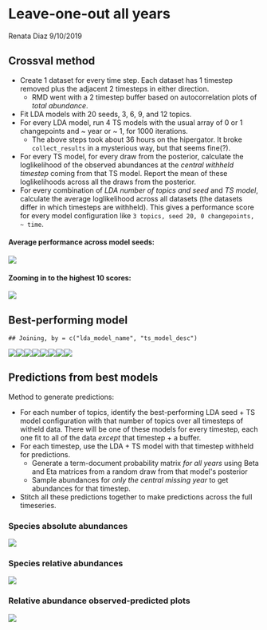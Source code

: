 Leave-one-out all years
================
Renata Diaz
9/10/2019

Crossval method
---------------

-   Create 1 dataset for every time step. Each dataset has 1 timestep removed plus the adjacent 2 timesteps in either direction.
    -   RMD went with a 2 timestep buffer based on autocorrelation plots of *total abundance*.
-   Fit LDA models with 20 seeds, 3, 6, 9, and 12 topics.
-   For every LDA model, run 4 TS models with the usual array of 0 or 1 changepoints and ~ year or ~ 1, for 1000 iterations.
    -   The above steps took about 36 hours on the hipergator. It broke `collect_results` in a mysterious way, but that seems fine(?).
-   For every TS model, for every draw from the posterior, calculate the loglikelihood of the observed abundances at the *central withheld timestep* coming from that TS model. Report the mean of these loglikelihoods across all the draws from the posterior.
-   For every combination of *LDA number of topics and seed* and *TS model*, calculate the average loglikelihood across all datasets (the datasets differ in which timesteps are withheld). This gives a performance score for every model configuration like `3 topics, seed 20, 0 changepoints, ~ time`.

#### Average performance across model seeds:

![](crossval-draft_files/figure-markdown_github/eval%20performance%20over%20all%20subgroups-1.png)

#### Zooming in to the highest 10 scores:

![](crossval-draft_files/figure-markdown_github/best%20performers-1.png)

Best-performing model
---------------------

    ## Joining, by = c("lda_model_name", "ts_model_desc")

![](crossval-draft_files/figure-markdown_github/best%20model-1.png)![](crossval-draft_files/figure-markdown_github/best%20model-2.png)![](crossval-draft_files/figure-markdown_github/best%20model-3.png)![](crossval-draft_files/figure-markdown_github/best%20model-4.png)![](crossval-draft_files/figure-markdown_github/best%20model-5.png)![](crossval-draft_files/figure-markdown_github/best%20model-6.png)![](crossval-draft_files/figure-markdown_github/best%20model-7.png)![](crossval-draft_files/figure-markdown_github/best%20model-8.png)

Predictions from best models
----------------------------

Method to generate predictions:

-   For each number of topics, identify the best-performing LDA seed + TS model configuration with that number of topics over all timesteps of witheld data. There will be one of these models for every timestep, each one fit to all of the data *except* that timestep + a buffer.
-   For each timestep, use the LDA + TS model with that timestep withheld for predictions.
    -   Generate a term-document probability matrix *for all years* using Beta and Eta matrices from a random draw from that model's posterior
    -   Sample abundances for *only the central missing year* to get abundances for that timestep.
-   Stitch all these predictions together to make predictions across the full timeseries.

### Species absolute abundances

![](crossval-draft_files/figure-markdown_github/abs%20abund%20plots-1.png)

### Species relative abundances

![](crossval-draft_files/figure-markdown_github/rel%20abund%20plots-1.png)

### Relative abundance observed-predicted plots

![](crossval-draft_files/figure-markdown_github/obs-pred%201:1%20plots-1.png)
